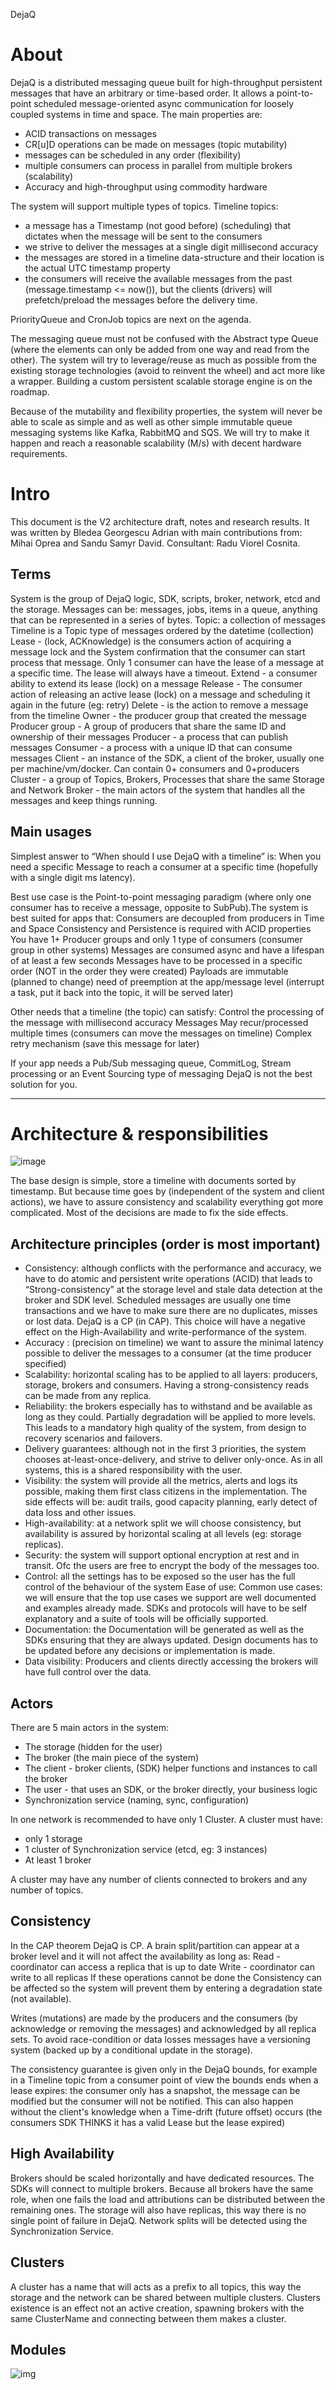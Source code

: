 DejaQ

# About

DejaQ is a distributed messaging queue built for high-throughput persistent messages that have an arbitrary or time-based order. It allows a point-to-point scheduled message-oriented async communication for loosely coupled systems in time and space. The main properties are:

 * ACID transactions on messages 
 * CR[u]D operations can be made on messages (topic mutability)
 * messages can be scheduled in any order (flexibility)
 * multiple consumers can process in parallel from multiple brokers (scalability)
 * Accuracy and high-throughput using commodity hardware

The system will support multiple types of topics.
Timeline topics: 
 * a message has a Timestamp (not good before) (scheduling) that dictates when the message will be sent to the consumers
 * we strive to deliver the messages at a single digit millisecond accuracy
 * the messages are stored in a timeline data-structure and their location is the actual UTC timestamp property
 * the consumers will receive the available messages from the past (message.timestamp <= now()), but the clients (drivers) will prefetch/preload the messages before the delivery time.

PriorityQueue and CronJob topics are next on the agenda.


The messaging queue must not be confused with the Abstract type Queue (where the elements can only be added from one way and read from the other). 
The system will try to leverage/reuse as much as possible from the existing storage technologies (avoid to reinvent the wheel) and act more like a wrapper. Building a custom persistent scalable storage engine is on the roadmap.

Because of the mutability and flexibility properties, the system will never be able to scale as simple and as well as other simple immutable queue messaging systems like Kafka, RabbitMQ and SQS. We will try to make it happen and reach a reasonable scalability (M/s) with decent hardware requirements.


# Intro
This document is the V2 architecture draft, notes and research results. It was written by Bledea Georgescu Adrian with main contributions from: Mihai Oprea and Sandu Samyr David. Consultant: Radu Viorel Cosnita.

## Terms 
System is the group of DejaQ logic, SDK, scripts, broker, network, etcd and the storage.
Messages can be: messages, jobs, items in a queue, anything that can be represented in a series of bytes.
Topic: a collection of messages
Timeline is a Topic type of messages ordered by the datetime (collection)
Lease - (lock, ACKnowledge) is the consumers action of acquiring a message lock and the System confirmation that the consumer can start process that message. Only 1 consumer can have the lease of a message at a specific time. The lease will always have a timeout.
Extend - a consumer ability to extend its lease (lock) on a message
Release - The consumer action of releasing an active lease (lock) on a message and scheduling it again in the future (eg: retry)
Delete - is the action to remove a message from the timeline
Owner - the producer group that created the message
Producer group - A group of producers that share the same ID and ownership of their messages 
Producer - a process that can publish messages
Consumer - a process with a unique ID that can consume messages
Client - an instance of the SDK, a client of the broker, usually one per machine/vm/docker. Can contain 0+ consumers and 0+producers
Cluster - a group of Topics, Brokers, Processes that share the same Storage and Network
Broker - the main actors of the system that handles all the messages and keep things running.
## Main usages 
Simplest answer to “When should I use DejaQ with a timeline” is: When you need a specific Message to reach a consumer at a specific time (hopefully with a single digit ms latency). 

Best use case is the Point-to-point messaging paradigm (where only one consumer has to receive a message, opposite to SubPub).The system is best suited for apps that:
Consumers are decoupled from producers in Time and Space
Consistency and Persistence is required with ACID properties
You have 1+ Producer groups and only 1 type of consumers (consumer group in other systems)
Messages are consumed async and have a lifespan of at least a few seconds
Messages have to be processed in a specific order (NOT in the order they were created)
Payloads are immutable (planned to change)
need of preemption at the app/message level (interrupt a task, put it back into the topic, it will be served later)

Other needs that a timeline (the topic) can satisfy:
Control the processing of the message with millisecond accuracy
Messages May recur/processed multiple times (consumers can move the messages on timeline)
Complex retry mechanism (save this message for later)

If your app needs a Pub/Sub messaging queue, CommitLog, Stream processing or an Event Sourcing type of messaging DejaQ is not the best solution for you.

-------------------------------------------------------------------------------

# Architecture & responsibilities 

![image](./architecture-diagram-simple.png)

The base design is simple, store a timeline with documents sorted by timestamp. 
But because time goes by (independent of the system and client actions), we have to assure consistency and scalability everything got more complicated. Most of the decisions are made to fix the side effects. 

## Architecture principles (order is most important)

 * Consistency: although conflicts with the performance and accuracy, we have to do atomic and persistent write operations (ACID) that leads to “Strong-consistency” at the storage level and stale data detection at the broker and SDK level. Scheduled messages are usually one time transactions and we have to make sure there are no duplicates, misses or lost data. DejaQ is a CP (in CAP). This choice will have a negative effect on the High-Availability and write-performance of the system.
 * Accuracy : (precision on timeline) we want to assure the minimal latency possible to deliver the messages to a consumer (at the time producer specified)
 * Scalability: horizontal scaling has to be applied to all layers: producers, storage, brokers and consumers. Having a strong-consistency reads can be made from any replica.
 * Reliability: the brokers especially has to withstand and be available as long as they could. Partially degradation will be applied to more levels. This leads to a mandatory high quality of the system, from design to recovery scenarios and failovers.
 * Delivery guarantees: although not in the first 3 priorities, the system chooses at-least-once-delivery, and strive to deliver only-once. As in all systems, this is a shared responsibility with the user.
 * Visibility: the system will provide all the metrics, alerts and logs its possible, making them first class citizens in the implementation. The side effects will be: audit trails, good capacity planning, early detect of data loss and other issues.
 * High-availability: at a network split we will choose consistency, but availability is assured by horizontal scaling at all levels (eg: storage replicas).
 * Security: the system will support optional encryption at rest and in transit. Ofc the users are free to encrypt the body of the messages too.
 * Control: all the settings has to be exposed so the user has the full control of the behaviour of the system
Ease of use: Common use cases: we will ensure that the top use cases we support are well documented and examples already made. SDKs and protocols will have to be self explanatory and a suite of tools will be officially supported. 
 * Documentation: the Documentation will be generated as well as the SDKs ensuring that they are always updated. Design documents has to be updated before any decisions or implementation is made.
 * Data visibility: Producers and clients directly accessing the brokers will have full control over the data.

## Actors 

There are 5 main actors in the system: 
 * The storage (hidden for the user)
 * The broker (the main piece of the system)
 * The client - broker clients, (SDK) helper functions and instances to call the broker
 * The user - that uses an SDK, or the broker directly, your business logic
 * Synchronization service (naming, sync, configuration)

In one network is recommended to have only 1 Cluster. A cluster must have:
 * only 1 storage 
 * 1 cluster of Synchronization service (etcd, eg: 3 instances)
 * At least 1 broker

A cluster may have any number of clients connected to brokers and any number of topics.

## Consistency 

In the CAP theorem DejaQ is CP. A brain split/partition can appear at a broker level and it will not affect the availability as long as:
Read - coordinator can access a replica that is up to date
Write - coordinator can write to all replicas
If these operations cannot be done the Consistency can be affected so the system will prevent them by entering a degradation state (not available).

Writes (mutations) are made by the producers and the consumers (by acknowledge or removing the messages) and acknowledged by all replica sets. To avoid race-condition or data losses messages have a versioning system (backed up by a conditional update in the storage).

The consistency guarantee is given only in the DejaQ bounds, for example in a Timeline topic from a consumer point of view the bounds ends when a lease expires: the consumer only has a snapshot, the message can be modified but the consumer will not be notified. This can also happen without the client's knowledge when a Time-drift (future offset) occurs (the consumers SDK THINKS it has a valid Lease but the lease expired)

## High Availability 
Brokers should be scaled horizontally and have dedicated resources. The SDKs will connect to multiple brokers. 
Because all brokers have the same role, when one fails the load and attributions can be distributed between the remaining ones.
The storage will also have replicas, this way there is no single point of failure in DejaQ.
Network splits will be detected using the Synchronization Service.
## Clusters 

A cluster has a name that will acts as a prefix to all topics, this way the storage and the network can be shared between multiple clusters.
Clusters existence is an effect not an active creation, spawning brokers with the same ClusterName and connecting between them makes a cluster.

## Modules

![img](./architecture-components.png)